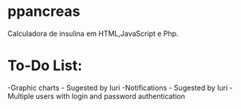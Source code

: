 # ppancreas
Calculadora de insulina em HTML,JavaScript e Php.


# To-Do List:

-Graphic charts - Sugested by Iuri
-Notifications  - Sugested by Iuri
-Multiple users with login and password authentication
